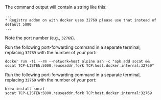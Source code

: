 The command output will contain a string like this:
```
...
* Registry addon on with docker uses 32769 please use that instead of default 5000
...
```

Note the port number (e.g., `32769`).

Run the following port-forwarding command in a separate terminal, replacing `32769` with the number of your port: 

```shell
docker run -ti --rm --network=host alpine ash -c "apk add socat && socat TCP-LISTEN:5000,reuseaddr,fork TCP:host.docker.internal:32769"
```

Run the following port-forwarding command in a separate terminal, replacing `32769` with the number of your port: 

```shell
brew install socat
socat TCP-LISTEN:5000,reuseaddr,fork TCP:host.docker.internal:32769
```
